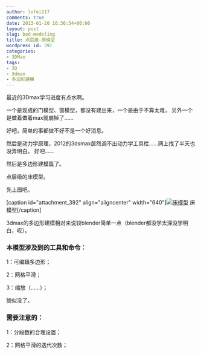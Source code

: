 ```yaml
---
author: lofei117
comments: true
date: 2013-01-20 16:36:54+00:00
layout: post
slug: bed-modeling
title: 点层级-床模型
wordpress_id: 391
categories:
- 3DMax
tags:
- 3D
- 3dmax
- 多边形建模
---
```


最近的3Dmax学习进度有点水啊。

一个是现成的门模型、窗模型，都没有建出来，一个是由于不算太难， 另外一个是做着做着max就崩掉了……

好吧，简单的事都做不好不是一个好消息。

然后是动力学原理，2012的3dsmax居然调不出动力学工具栏……网上找了半天也没弄明白。 好吧……

然后是多边形建模篇了。

点层级的床模型。

先上图吧。

[caption id="attachment_392" align="aligncenter" width="640"][![床模型](http://blog.lofei.info/wp-content/uploads/2013/01/bed.jpg)](http://blog.lofei.info/wp-content/uploads/2013/01/bed.jpg) 床模型[/caption]

3dmax的多边形建模相对来说较blender简单一点（blender都没学太深没学明白，哎）。


### 本模型涉及到的工具和命令：


1：可编辑多边形；

2：网格平滑；

3：缩放（……）；

貌似没了。


### 需要注意的：


1：分段数的合理设置；

2：网格平滑的迭代次数；



